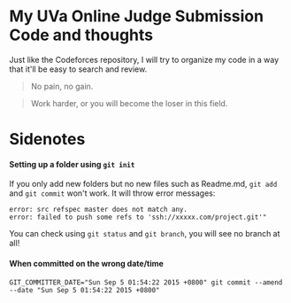 # My UVa Online Judge Submission Code and thoughts

Just like the Codeforces repository, I will try to organize my code in a way that
it'll be easy to search and review.

> No pain, no gain.

> Work harder, or you will become the loser in this field.


# Sidenotes
#### Setting up a folder using ```git init```

If you only add new folders but no new files such as Readme.md,  ```git add```
and ```git commit``` won't work. It will throw error messages:

```
error: src refspec master does not match any.  
error: failed to push some refs to 'ssh://xxxxx.com/project.git'"
```

You can check using ```git status``` and  ```git branch```,
 you will see no branch at all!

#### When committed on the wrong date/time

```
GIT_COMMITTER_DATE="Sun Sep 5 01:54:22 2015 +0800" git commit --amend --date "Sun Sep 5 01:54:22 2015 +0800"
```
